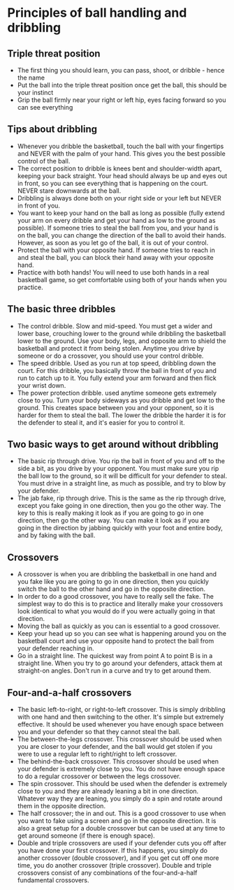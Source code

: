 # Principles of ball handling and dribbling

## Triple threat position

- The first thing you should learn, you can pass, shoot, or dribble - hence the name
- Put the ball into the triple threat position once get the ball, this should be your instinct
- Grip the ball firmly near your right or left hip, eyes facing forward so you can see everything

## Tips about dribbling

- Whenever you dribble the basketball, touch the ball with your fingertips and NEVER with the palm of your hand. This gives you the best possible control of the ball.
- The correct position to dribble is knees bent and shoulder-width apart, keeping your back straight. Your head should always be up and eyes out in front, so you can see everything that is happening on the court.  NEVER stare downwards at the ball.
- Dribbling is always done both on your right side or your left but NEVER in front of you.
- You want to keep your hand on the ball as long as possible (fully extend your arm on every dribble and get your hand as low to the ground as possible). If someone tries to steal the ball from you, and your hand is on the ball, you can change the direction of the ball to avoid their hands. However, as soon as you let go of the ball, it is out of your control.
- Protect the ball with your opposite hand. If someone tries to reach in and steal the ball, you can block their hand away with your opposite hand.
- Practice with both hands! You will need to use both hands in a real basketball game, so get comfortable using both of your hands when you practice. 

## The basic three dribbles

- The control dribble. Slow and mid-speed. You must get a wider and lower base, crouching lower to the ground while dribbling the basketball lower to the ground. Use your body, legs, and opposite arm to shield the basketball and protect it from being stolen. Anytime you drive by someone or do a crossover, you should use your control dribble.
- The speed dribble. Used as you run at top speed, dribbling down the court. For this dribble, you basically throw the ball in front of you and run to catch up to it. You fully extend your arm forward and then flick your wrist down.
- The power protection dribble. used anytime someone gets extremely close to you. Turn your body sideways as you dribble and get low to the ground. This creates space between you and your opponent, so it is harder for them to steal the ball. The lower the dribble the harder it is for the defender to steal it, and it's easier for you to control it.

## Two basic ways to get around without dribbling

- The basic rip through drive. You rip the ball in front of you and off to the side a bit, as you drive by your opponent. You must make sure you rip the ball low to the ground, so it will be difficult for your defender to steal. You must drive in a straight line, as much as possible, and try to blow by your defender.
- The jab fake, rip through drive. This is the same as the rip through drive, except you fake going in one direction, then you go the other way.  The key to this is really making it look as if you are going to go in one direction, then go the other way. You can make it look as if you are going in the direction by jabbing quickly with your foot and entire body, and by faking with the ball.

## Crossovers

- A crossover is when you are dribbling the basketball in one hand and you fake like you are going to go in one direction, then you quickly switch the ball to the other hand and go in the opposite direction.
- In order to do a good crossover, you have to really sell the fake. The simplest way to do this is to practice and literally make your crossovers look identical to what you would do if you were actually going in that direction.
- Moving the ball as quickly as you can is essential to a good crossover.
- Keep your head up so you can see what is happening around you on the basketball court and use your opposite hand to protect the ball from your defender reaching in.
- Go in a straight line. The quickest way from point A to point B is in a straight line. When you try to go around your defenders, attack them at straight-on angles. Don't run in a curve and try to get around them.

## Four-and-a-half crossovers

- The basic left-to-right, or right-to-left crossover. This is simply dribbling with one hand and then switching to the other. It's simple but extremely effective. It should be used whenever you have enough space between you and your defender so that they cannot steal the ball.
- The between-the-legs crossover. This crossover should be used when you are closer to your defender, and the ball would get stolen if you were to use a regular left to right/right to left crossover.
- The behind-the-back crossover. This crossover should be used when your defender is extremely close to you. You do not have enough space to do a regular crossover or between the legs crossover.
- The spin crossover. This should be used when the defender is extremely close to you and they are already leaning a bit in one direction. Whatever way they are leaning, you simply do a spin and rotate around them in the opposite direction.
- The half crossover; the in and out. This is a good crossover to use when you want to fake using a screen and go in the opposite direction. It is also a great setup for a double crossover but can be used at any time to get around someone (if there is enough space).
- Double and triple crossovers are used if your defender cuts you off after you have done your first crossover. If this happens, you simply do another crossover (double crossover), and if you get cut off one more time, you do another crossover (triple crossover). Double and triple crossovers consist of any combinations of the four-and-a-half fundamental crossovers.
